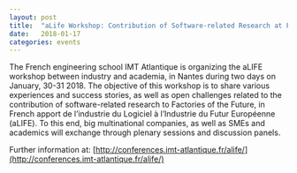 ```yaml
---
layout: post
title:  "aLife Workshop: Contribution of Software-related Research at Factories of the Future"
date:   2018-01-17 
categories: events
---
```


The French engineering school IMT Atlantique is organizing the aLIFE workshop
between industry and academia, in Nantes during two days on January, 30-31
2018. The objective of this workshop is to share various experiences and
success stories, as well as open challenges related to the contribution of
software-related research to Factories of the Future, in French apport de
l’industrie du Logiciel à l’Industrie du Futur Européenne (aLIFE). To this end,
big multinational companies, as well as SMEs and academics will exchange
through plenary sessions and discussion panels.

Further information at: [http://conferences.imt-atlantique.fr/alife/](http://conferences.imt-atlantique.fr/alife/)
